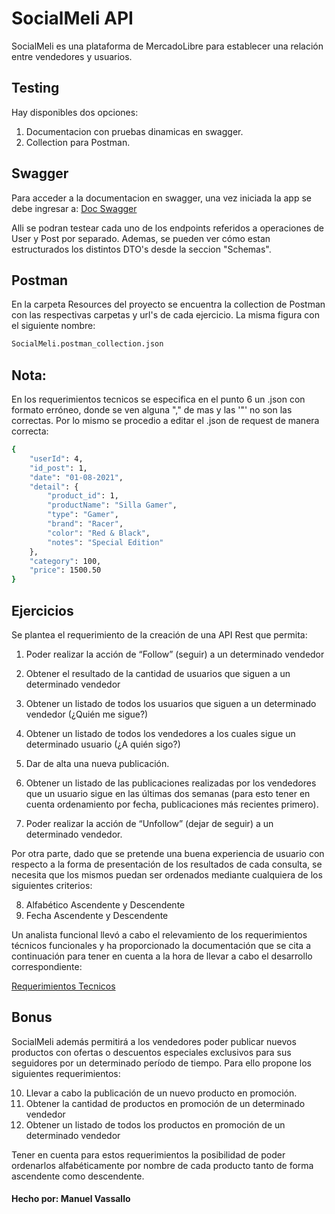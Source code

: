 # SocialMeli API

SocialMeli es una plataforma de MercadoLibre para establecer una relación entre vendedores y usuarios.

## Testing

Hay disponibles dos opciones:

1. Documentacion con pruebas dinamicas en swagger.
2. Collection para Postman.

## Swagger

Para acceder a la documentacion en swagger, una vez iniciada la app se debe ingresar
a: [Doc Swagger](http://localhost:8080/swagger-ui.html)

Alli se podran testear cada uno de los endpoints referidos a operaciones de User y Post por separado. Ademas, se pueden
ver cómo estan estructurados los distintos DTO's desde la seccion "Schemas".

## Postman

En la carpeta Resources del proyecto se encuentra la collection de Postman con las respectivas carpetas y url's de cada
ejercicio. La misma figura con el siguiente nombre:

```bash
SocialMeli.postman_collection.json
```

## Nota:

En los requerimientos tecnicos se especifica en el punto 6 un .json con formato erróneo, donde se ven alguna "," de mas
y las '"' no son las correctas. Por lo mismo se procedio a editar el .json de request de manera correcta:

```bash
{
    "userId": 4,
    "id_post": 1,
    "date": "01-08-2021",
    "detail": {
        "product_id": 1,
        "productName": "Silla Gamer",
        "type": "Gamer",
        "brand": "Racer",
        "color": "Red & Black",
        "notes": "Special Edition"
    },
    "category": 100,
    "price": 1500.50
}
```

## Ejercicios

Se plantea el requerimiento de la creación de una API Rest que permita:

1. Poder realizar la acción de “Follow” (seguir) a un determinado vendedor

2. Obtener el resultado de la cantidad de usuarios que siguen a un determinado vendedor

3. Obtener un listado de todos los usuarios que siguen a un determinado vendedor (¿Quién me sigue?)

4. Obtener un listado de todos los vendedores a los cuales sigue un determinado usuario (¿A quién sigo?)

5. Dar de alta una nueva publicación.

6. Obtener un listado de las publicaciones realizadas por los vendedores que un usuario sigue en las últimas dos
   semanas (para esto tener en cuenta ordenamiento por fecha, publicaciones más recientes primero).

7. Poder realizar la acción de “Unfollow” (dejar de seguir) a un determinado vendedor.

Por otra parte, dado que se pretende una buena experiencia de usuario con respecto a la forma de presentación de los
resultados de cada consulta, se necesita que los mismos puedan ser ordenados mediante cualquiera de los siguientes
criterios:

8. Alfabético Ascendente y Descendente
9. Fecha Ascendente y Descendente

Un analista funcional llevó a cabo el relevamiento de los requerimientos técnicos funcionales y ha proporcionado la
documentación que se cita a continuación para tener en cuenta a la hora de llevar a cabo el desarrollo correspondiente:

[Requerimientos Tecnicos](https://drive.google.com/file/d/1iPdb8VVgxi4SZtWNqwHo_lo-quODgi3i/view?usp=sharing)

## Bonus

SocialMeli además permitirá a los vendedores poder publicar nuevos productos con ofertas o descuentos especiales
exclusivos para sus seguidores por un determinado período de tiempo. Para ello propone los siguientes requerimientos:

10. Llevar a cabo la publicación de un nuevo producto en promoción.
11. Obtener la cantidad de productos en promoción de un determinado vendedor
12. Obtener un listado de todos los productos en promoción de un determinado vendedor

Tener en cuenta para estos requerimientos la posibilidad de poder ordenarlos alfabéticamente por nombre de cada producto
tanto de forma ascendente como descendente.

#### Hecho por: Manuel Vassallo